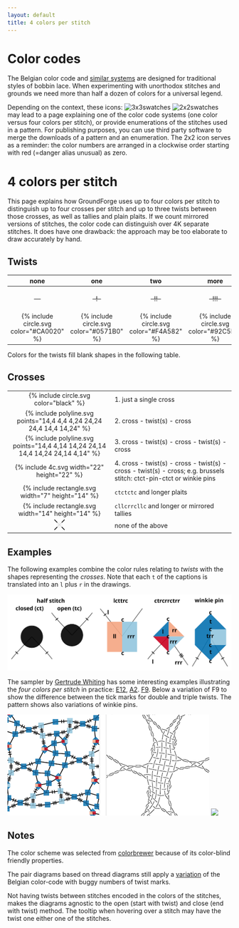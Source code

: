 ```yaml
---
layout: default
title: 4 colors per stitch
---
```


Color codes
===========

The Belgian color code and [similar systems](Color-Code) are designed for traditional styles of bobbin lace.
When experimenting with unorthodox stitches and grounds we need more than half a dozen of colors for a universal legend.

Depending on the context, these icons: ![3x3swatches](/GroundForge/images/swatches.png) ![2x2swatches](/GroundForge/images/to-color-rules.png)  
may lead to a page explaining one of the color code systems (one color versus four colors per stitch),
or provide enumerations of the stitches used in a pattern.
For publishing purposes, you can use third party software to merge
the downloads of a pattern and an enumeration.
The 2x2 icon serves as a reminder:
the color numbers are arranged in a clockwise order
starting with red (=danger alias unusual) as zero.

4 colors per stitch
===================

This page explains how GroundForge uses up to four colors per stitch to
distinguish up to four crosses per stitch and up to three twists
between those crosses, as well as tallies and plain plaits.
If we count mirrored versions of stitches, the color code can distinguish over 4K
separate stitches. It does have one drawback: the approach may be too elaborate to 
draw accurately by hand.


Twists
------

| none| one | two | more | |
| :---: | :---: | :---: | :---: | :--- |
| ~~&nbsp;&nbsp;&nbsp;&nbsp;~~ | ~~&nbsp; ! &nbsp;~~ | ~~&nbsp; !! &nbsp;~~ | ~~&nbsp; !!! &nbsp;~~ | twists between stitches |
| {% include circle.svg color="#CA0020" %}  | {% include circle.svg color="#0571B0" %} | {% include circle.svg color="#F4A582" %} | {% include circle.svg color="#92C5DE" %} | twists between crosses |

Colors for the twists fill blank shapes in the following table.

Crosses
-------

| | |
| :---: | :--- |
| {% include circle.svg color="black" %} | 1. just a single cross |
| {% include polyline.svg points="14,4 4,4 4,24 24,24 24,4 14,4 14,24" %} | 2. cross - twist(s) - cross |
| {% include polyline.svg points="14,4 4,14 14,24 24,14 14,4 14,24 24,14 4,14" %} | 3. cross - twist(s) - cross - twist(s) - cross |
| {% include 4c.svg width="22" height="22" %} | 4. cross - twist(s) - cross - twist(s) - cross - twist(s) - cross; e.g. brussels stitch: ctct-pin-ctct or winkie pins |
| {% include rectangle.svg width="7" height="14" %} | `ctctctc` and longer plaits |
| {% include rectangle.svg width="14" height="14" %} | `cllcrrcllc` and longer or mirrored tallies |
| ![](images/other-stitches.png) | none of the above |

Examples
--------

The following examples combine the color rules relating to _twists_ with the shapes representing the _crosses_.
Note that each `t` of the captions is translated into an `l` plus `r` in the drawings.

![](images/examples.svg)

The sampler by [Gertrude Whiting](gw-lace-to-gf) has some interesting examples illustrating the _four colors per stitch_ in practice:
[E12](/GroundForge/stitches?whiting=E12_P167&patchWidth=20&patchHeight=20&h1=ct&c1=ctctt&a1=ctctt&i2=ctrct&h2=ct&g2=ct&f2=ct&e2=ctlct&h3=ct&g3=ct&f3=ct&b3=ctctt&i4=ctrct&h4=ct&g4=ct&f4=ct&e4=ctlct&f5=ct&c5=ctct&a5=ctct&j6=ctrct&i6=ct&h6=ct&g6=ctct&f6=ct&e6=ct&d6=ctlct&i7=ct&e7=ct&j8=ct&i8=ct&h8=ctlct&f8=ctrct&e8=ct&d8=ct&c8=ctlct&a8=ctrct&j9=ct&d9=ct&j10=ct&i10=ctlct&e10=ctrct&d10=ct&c10=ct&b10=ctct&a10=ct&tile=7-4----7--,x-xwaaa1cy,-5-x-788-x,y-wxa111cx,7-4--7----,x-x2a1cdd6,x-x-7---4-,8-1a1c-b8d,---7-x-x-4,d3a1cx-xb8&footsideStitch=ctctt&tileStitch=ct&headsideStitch=ctctt&shiftColsSW=-5&shiftRowsSW=10&shiftColsSE=5&shiftRowsSE=10),
[A2](/GroundForge/stitches?whiting=A2_P71&tile=831,4-7,-5-&headside=d,-,c,-&footside=b,-,a,-&footsideStitch=ctctt&patchWidth=9&patchHeight=10&k1=lctctt&d1=ct&c1=ctct&b1=ct&a1=rctctt&d2=ctct&b2=ctct&k3=lctctt&c3=ctct&a3=rctctt&tileStitch=ctct&headsideStitch=ctctt&shiftColsSW=-2&shiftRowsSW=2&shiftColsSE=2&shiftRowsSE=2).
[F9](/GroundForge/stitches?whiting=F9_P185&patchWidth=26&patchHeight=26&m1=ctc&e1=ctc&o3=llcttctt&k3=cttctt&g3=ctcrrrctc&e3=ctc&c3=ctcllctc&g4=ctc&e4=ctc&i5=llctctt&g5=ctc&e5=ctc&c5=ctc&a5=rrctctt&e6=ctc&c6=ctc&o7=cttctt&k7=cttctt&g7=ctcrrctcrr&e7=ctc&c7=ctcllctcll&tile=--x-5-x---x-c-x-,-----w-----y-w--,--g-g-c---b---c-,---w8-mv-yx---xw,h-g-f-f-5-x---x-,-w8-mv---w-----y,--f-f-c---c---b-,--xw--x---xw-yx-&footsideStitch=ctctt&tileStitch=ctc&headsideStitch=ctctt&shiftColsSW=-8&shiftRowsSW=8&shiftColsSE=8&shiftRowsSE=8).
Below a variation of F9 to show the difference between the tick marks for double and triple twists. The pattern shows also variations of winkie pins.

![](images/F9-variation.png) ![](/gw-lace-to-gf/w/page185a.gif)

Notes
-----

The color scheme was selected from [colorbrewer](https://colorbrewer2.org/?type=diverging&scheme=RdBu&n=5)
because of its color-blind friendly properties.

The pair diagrams based on thread diagrams still apply a [variation](Color-Code) of the Belgian color-code with buggy numbers of twist marks. 

Not having twists between stitches encoded in the colors of the stitches, 
makes the diagrams agnostic to the open (start with twist) and close (end with twist) method.
The tooltip when hovering over a stitch may have the twist one either one of the stitches. 
